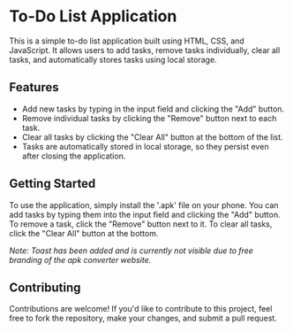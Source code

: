 # To-Do List Application

This is a simple to-do list application built using HTML, CSS, and JavaScript. It allows users to add tasks, remove tasks individually, clear all tasks, and automatically stores tasks using local storage.

## Features

- Add new tasks by typing in the input field and clicking the "Add" button.
- Remove individual tasks by clicking the "Remove" button next to each task.
- Clear all tasks by clicking the "Clear All" button at the bottom of the list.
- Tasks are automatically stored in local storage, so they persist even after closing the application.

## Getting Started

To use the application, simply install the '.apk' file on your phone. You can add tasks by typing them into the input field and clicking the "Add" button. To remove a task, click the "Remove" button next to it. To clear all tasks, click the "Clear All" button at the bottom.

*Note: Toast has been added and is currently not visible due to free branding of the apk converter website.*

## Contributing

Contributions are welcome! If you'd like to contribute to this project, feel free to fork the repository, make your changes, and submit a pull request.
